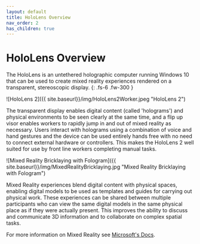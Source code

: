 ```yaml
---
layout: default
title: HoloLens Overview
nav_order: 2
has_children: true
---
```


# HoloLens Overview

The HoloLens is an untethered holographic computer running Windows 10 that can be used to create mixed reality experiences rendered on a transparent, stereoscopic display.
{: .fs-6 .fw-300 }

![HoloLens 2]({{ site.baseurl}}/img/HoloLens2Worker.jpeg "HoloLens 2")

The transparent display enables digital content (called 'holograms') and physical environments to be seen clearly at the same time, and a flip up visor enables workers to rapidly jump in and out of mixed reality as necessary. Users interact with holograms using a combination of voice and hand gestures and the device can be used entirely hands free with no need to connect external hardware or controllers. This makes the HoloLens 2 well suited for use by front line workers completing manual tasks.

![Mixed Reality Bricklaying with Fologram]({{ site.baseurl}}/img/MixedRealityBricklaying.jpg "Mixed Reality Bricklaying with Fologram")

Mixed Reality experiences blend digital content with physical spaces, enabling digital models to be used as templates and guides for carrying out physical work. These experiences can be shared between multiple participants who can view the same digital models in the same physical place as if they were actually present. This improves the ability to discuss and communicate 3D information and to collaborate on complex spatial tasks.

For more information on Mixed Reality see [Microsoft's Docs](https://docs.microsoft.com/en-us/windows/mixed-reality/discover/mixed-reality).

